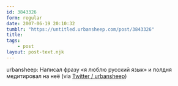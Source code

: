 ```yaml
---
id: 3843326
form: regular
date: 2007-06-19 20:10:32
tumblr: "https://untitled.urbansheep.com/post/3843326"
title:
tags:
    - post
layout: post-text.njk
---
```


<p>urbansheep: Написал фразу «я люблю русский язык» и полдня медитировал на неё (via <a href="http://twitter.com/urbansheep/statuses/111635162">Twitter / urbansheep</a>)</p>

